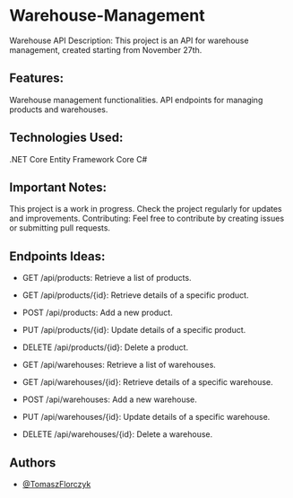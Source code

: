 
# Warehouse-Management

Warehouse API
Description:
This project is an API for warehouse management, created starting from November 27th.

## Features:

Warehouse management functionalities.
API endpoints for managing products and warehouses.

## Technologies Used:

.NET Core
Entity Framework Core
C#

## Important Notes:

This project is a work in progress.
Check the project regularly for updates and improvements.
Contributing:
Feel free to contribute by creating issues or submitting pull requests.


## Endpoints Ideas:

- GET /api/products: Retrieve a list of products.

- GET /api/products/{id}: Retrieve details of a specific product.

- POST /api/products: Add a new product.

- PUT /api/products/{id}: Update details of a specific product.

- DELETE /api/products/{id}: Delete a product.

- GET /api/warehouses: Retrieve a list of warehouses.

- GET /api/warehouses/{id}: Retrieve details of a specific warehouse.

- POST /api/warehouses: Add a new warehouse.

- PUT /api/warehouses/{id}: Update details of a specific warehouse.

- DELETE /api/warehouses/{id}: Delete a warehouse.


## Authors

- [@TomaszFlorczyk](https://www.github.com/TomaszFlorczyk)

